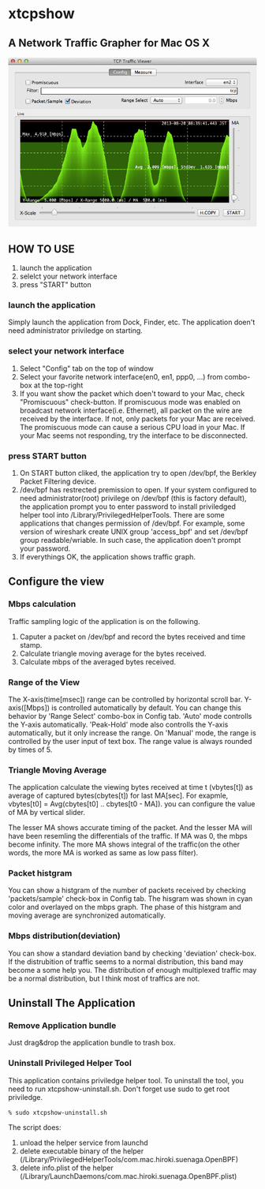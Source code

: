 xtcpshow
========

A Network Traffic Grapher for Mac OS X
--------------------------------------

![ScreenShot](./xtcpshow_screen.png)

HOW TO USE
----------

1. launch the application
2. selelct your network interface
2. press "START" button

### launch the application

Simply launch the application from Dock, Finder, etc. The application doen't need administrator priviledge on starting.

### select your network interface

1. Select "Config" tab on the top of window
2. Select your favorite network interface(en0, en1, ppp0, ...) from combo-box at the top-right
3. If you want show the packet which doen't toward to your Mac, check "Promiscuous" check-button. If promiscuous mode was enabled on broadcast network interface(i.e. Ethernet), all packet on the wire are received by the interface. If not, only packets for your Mac are received. The promiscuous mode can cause a serious CPU load in your Mac. If your Mac seems not responding, try the interface to be disconnected.

### press START button

1. On START button cliked, the application try to open /dev/bpf, the Berkley Packet Filtering device.
2. /dev/bpf has restrected premission to open. If your system configured to need administrator(root) privilege on /dev/bpf (this is factory default), the application prompt you to enter password to install priviledged helper tool into /Library/PrivilegedHelperTools. There are some applications that changes permission of /dev/bpf. For example, some version of wireshark create UNIX group 'access_bpf' and set /dev/bpf group readable/wriable. In such case, the application doen't prompt your password.
3. If everythings OK, the application shows traffic graph.

Configure the view
------------------

### Mbps calculation

Traffic sampling logic of the application is on the following.

1. Caputer a packet on /dev/bpf and record the bytes received and time stamp.
2. Calculate triangle moving average for the bytes received.
3. Calculate mbps of the averaged bytes received.

### Range of the View

The X-axis(time[msec]) range can be controlled by horizontal scroll bar. Y-axis([Mbps]) is controlled automatically by default. You can change this behavior by 'Range Select' combo-box in Config tab. 'Auto' mode controlls the Y-axis automatically. 'Peak-Hold' mode also controlls the Y-axis automatically, but it only increase the range. On 'Manual' mode, the range is controlled by the user input of text box. The range value is always rounded by times of 5.

### Triangle Moving Average

The application calculate the viewing bytes received at time t (vbytes[t]) as average of captured bytes(cbytes[t]) for last MA[sec]. For exapmle, vbytes[t0] = Avg(cbytes[t0] .. cbytes[t0 - MA]). you can configure the value of MA by vertical slider.

The lesser MA shows accurate timing of the packet. And the lesser MA will have been resemling the differentials of the traffic. If MA was 0, the mbps become infinity. The more MA shows integral of the traffic(on the other words, the more MA is worked as same as low pass filter).

### Packet histgram

You can show a histgram of the number of packets received by checking 'packets/sample' check-box in Config tab. The hisgram was shown in cyan color and overlayed on the mbps graph. The phase of this histgram and moving average are synchronized automatically.

### Mbps distribution(deviation)

You can show a standard deviation band by checking 'deviation' check-box. If the distrubition of traffic seems to a normal distribution, this band may become a some help you. The distribution of enough multiplexed traffic may be a normal distribution, but I think most of traffics are not.

Uninstall The Application
-------------------------

### Remove Application bundle

Just drag&drop the application bundle to trash box.

### Uninstall Privileged Helper Tool
This application contains priviledge helper tool. To uninstall the tool, you need to run xtcpshow-uninstall.sh. Don't forget use sudo to get root priviledge.

    % sudo xtcpshow-uninstall.sh

The script does:

1. unload the helper service from launchd
2. delete executable binary of the helper (/Library/PrivilegedHelperTools/com.mac.hiroki.suenaga.OpenBPF)
3. delete info.plist of the helper (/Library/LaunchDaemons/com.mac.hiroki.suenaga.OpenBPF.plist)
